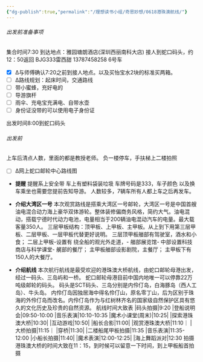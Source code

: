 ```yaml
---
{"dg-publish":true,"permalink":"/理想读书小组/奇思妙想/0618港珠澳航线/"}
---
```


###### 出发前准备事项
集合时间7:30
到达地点：雅园塘朗酒店(深圳西丽南科大店) 接人到蛇口码头，约12：50返回
BJG333雷西甜 13787458258    6号车
- [x] ∆与师傅确认7:20之前到接人地点。以及买怡宝水2块的标准买两箱。
- [ ] ∆路线规划：起床时间，交通路线
- [ ] 带小蜜蜂，充好电的
- [ ] 导游旗杆
- [ ] 雨伞、充电宝充满电、自带水壶
- [ ] 身份证没带的可以使用电子身份证

出发时间8:00到蛇口码头
###### 出发前
上车后清点人数，里面的都是教授老师。
负一楼停车，手扶梯上二楼拍照
- [ ] ∆网上蛇口邮轮中心路线图
- **提醒**
	提醒系上安全带
	车上有塑料袋装垃圾
	车牌号码是333，车子颜色
	以及换车乘坐也需要您提前告知导游。
	人数较多，7辆车所有人都上车之后再发车。

- **介绍大湾区一号**
本次观赏路线是搭乘大湾区一号邮轮，大湾区一号是中国首艘油电混合动力海上豪华双体游轮。整体装修偏商务风格，简约大气。油电混动，搭载宁德时代动力电池，电量相当于200辆油电混动汽车的电量。最大载客量350人。
三层甲板结构：顶甲板、上甲板、主甲板。从上到下用第三层甲板、二层甲板、一层甲板代替更好说明。
三层顶甲板艏部有驾驶室，酒水和小食；
二层上甲板-设置有 绕全船的观光外走道，- 艏部展览馆- 中部设置科技商店与科学课堂- 艉部的餐厅；
主甲板艏部设影剧院，主餐厅；
主甲板下有150人的大餐厅。
- **介绍航线**
本次航行航线是最受欢迎的港珠澳大桥航线，由蛇口邮轮母港出发，经过一码头、三岛屿和一桥。
蛇口邮轮母港目前中国内地唯一可以停靠22万吨级邮轮的码头。
码头是SCT码头、三岛分别是内伶仃岛，白海豚岛（西人工岛）、牛头岛。
内伶仃岛因独居海中得名伶仃山，原名零丁山，后为区别于珠海的外伶仃岛而改名。内伶仃岛作为与红树林齐名的国家级自然保护区具有悠久的文化历史及珍贵的自然资源。
航线时间大致表
|码头拍摄|9:20
|登船说明会|09:50-10:00
|音乐表演|10:10-10:35
|魔术小课堂(周末)|10:25|
|探索港珠澳大桥|10:30|
|互动游戏|10:50|
|船长合影|11:00|
|观赏港珠澳大桥|11:10｜
|大桥拍摄|11:15｜
|穿桥|11:30|
|二楼船尾甲板拍摄|11:35
|音乐表演|11:35-12:00
|小船长拍摄|11:40|
|魔术表演|12:00-12:25|
|海上舞蹈派对|12:30
拍摄港珠澳大桥的时间大致在11：15，到时候可以留意一下时间，到上甲板船首拍摄


